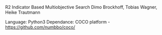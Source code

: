 R2 Indicator Based Multiobjective Search
Dimo Brockhoff, Tobias Wagner, Heike Trautmann

Language: Python3
Dependance: COCO platform - https://github.com/numbbo/coco/